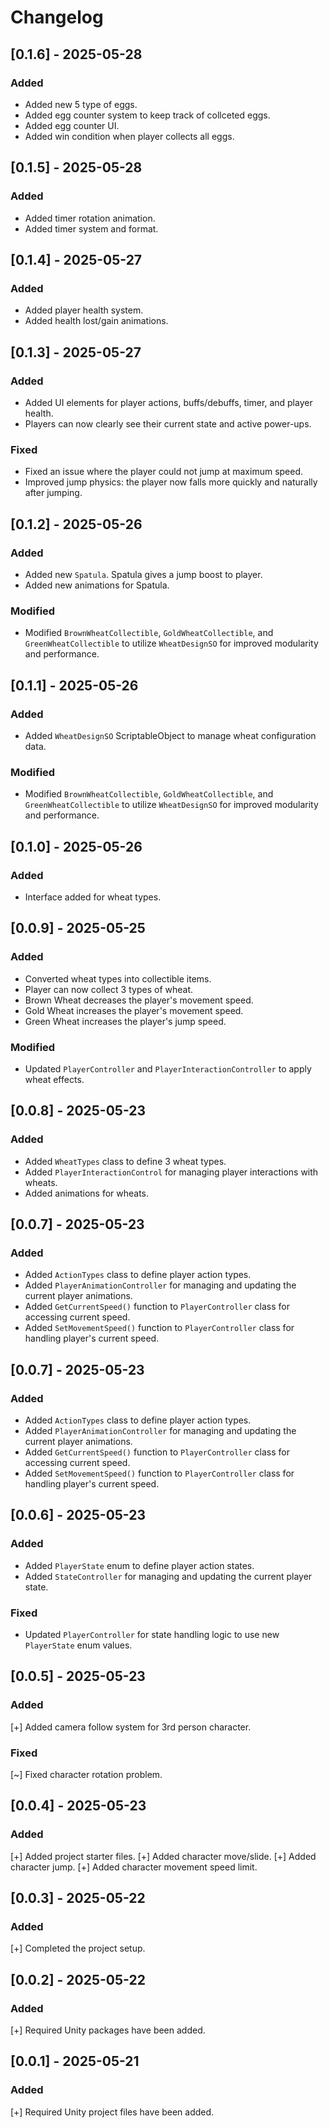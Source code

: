 # Changelog

## [0.1.6] - 2025-05-28

### Added
- Added new 5 type of eggs.
- Added egg counter system to keep track of collceted eggs.
- Added egg counter UI.
- Added win condition when player collects all eggs.

## [0.1.5] - 2025-05-28

### Added
- Added timer rotation animation.
- Added timer system and format.

## [0.1.4] - 2025-05-27

### Added
- Added player health system.
- Added health lost/gain animations.

## [0.1.3] - 2025-05-27

### Added
- Added UI elements for player actions, buffs/debuffs, timer, and player health.
- Players can now clearly see their current state and active power-ups.

### Fixed
- Fixed an issue where the player could not jump at maximum speed.
- Improved jump physics: the player now falls more quickly and naturally after jumping.

## [0.1.2] - 2025-05-26

### Added
- Added new `Spatula`. Spatula gives a jump boost to player.
- Added new animations for Spatula.

### Modified
- Modified `BrownWheatCollectible`, `GoldWheatCollectible`, and `GreenWheatCollectible` to utilize `WheatDesignSO` for improved modularity and performance.

## [0.1.1] - 2025-05-26

### Added
- Added `WheatDesignSO` ScriptableObject to manage wheat configuration data.

### Modified
- Modified `BrownWheatCollectible`, `GoldWheatCollectible`, and `GreenWheatCollectible` to utilize `WheatDesignSO` for improved modularity and performance.

## [0.1.0] - 2025-05-26

### Added
- Interface added for wheat types.

## [0.0.9] - 2025-05-25

### Added
- Converted wheat types into collectible items.
- Player can now collect 3 types of wheat.
- Brown Wheat decreases the player's movement speed.
- Gold Wheat increases the player's movement speed.
- Green Wheat increases the player's jump speed.

### Modified
- Updated `PlayerController` and `PlayerInteractionController` to apply wheat effects.

## [0.0.8] - 2025-05-23

### Added
- Added `WheatTypes` class to define 3 wheat types.
- Added `PlayerInteractionControl` for managing player interactions with wheats.
- Added animations for wheats.

## [0.0.7] - 2025-05-23

### Added
- Added `ActionTypes` class to define player action types.
- Added `PlayerAnimationController` for managing and updating the current player animations.
- Added `GetCurrentSpeed()` function to `PlayerController` class for accessing current speed.
- Added `SetMovementSpeed()` function to `PlayerController` class for handling player's current speed.

## [0.0.7] - 2025-05-23

### Added
- Added `ActionTypes` class to define player action types.
- Added `PlayerAnimationController` for managing and updating the current player animations.
- Added `GetCurrentSpeed()` function to `PlayerController` class for accessing current speed.
- Added `SetMovementSpeed()` function to `PlayerController` class for handling player's current speed.

## [0.0.6] - 2025-05-23

### Added
- Added `PlayerState` enum to define player action states.
- Added `StateController` for managing and updating the current player state.

### Fixed
- Updated `PlayerController` for state handling logic to use new `PlayerState` enum values.

## [0.0.5] - 2025-05-23

### Added
[+] Added camera follow system for 3rd person character.

### Fixed
[~] Fixed character rotation problem.

## [0.0.4] - 2025-05-23

### Added
[+] Added project starter files.
[+] Added character move/slide.
[+] Added character jump.
[+] Added character movement speed limit.

## [0.0.3] - 2025-05-22

### Added
[+] Completed the project setup.

## [0.0.2] - 2025-05-22

### Added
[+] Required Unity packages have been added.

## [0.0.1] - 2025-05-21

### Added
[+] Required Unity project files have been added.